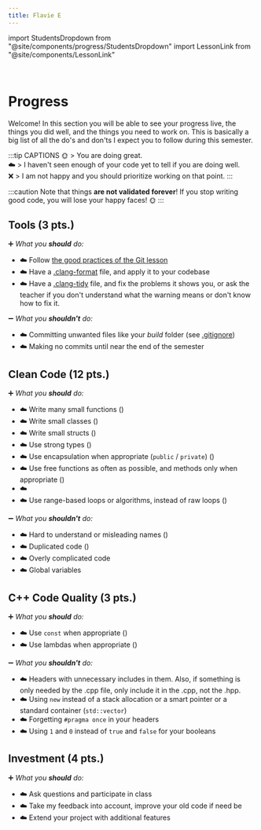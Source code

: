 ```yaml
---
title: Flavie E
---
```

import StudentsDropdown from "@site/components/progress/StudentsDropdown"
import LessonLink from "@site/components/LessonLink"

<StudentsDropdown/>

<br/>

# Progress

Welcome! In this section you will be able to see your progress live, the things you did well, and the things you need to work on. This is basically a big list of all the do's and don'ts I expect you to follow during this semester.

:::tip CAPTIONS
🌞 > You are doing great.<br/>
☁️ > I haven't seen enough of your code yet to tell if you are doing well.<br/>
❌ > I am not happy and you should prioritize working on that point.
:::

:::caution
Note that things **are not validated forever**! If you stop writing good code, you will lose your  happy faces! 🌞
:::

## Tools (3 pts.)

➕ *What you **should** do:*

- ☁️ Follow [the good practices of the Git lesson](/lessons/git#good-practices)
- ☁️ Have a [.clang-format](/lessons/formatting-tool/) file, and apply it to your codebase
- ☁️ Have a [.clang-tidy](/lessons/static-analysers/) file, and fix the problems it shows you, or ask the teacher if you don't understand what the warning means or don't know how to fix it.

➖ *What you **shouldn't** do:*

- ☁️ Committing unwanted files like your *build* folder (see [.gitignore](/lessons/git#gitignore))
- ☁️ Making no commits until near the end of the semester

## Clean Code (12 pts.)

➕ *What you **should** do:*

- ☁️ Write many small functions (<LessonLink slug="write-small-functions"/>)
- ☁️ Write small classes (<LessonLink slug="design-cohesive-classes"/>)
- ☁️ Write small structs (<LessonLink slug="use-structs-to-group-data"/>)
- ☁️ Use strong types (<LessonLink slug="strong-types"/>)
- ☁️ Use encapsulation when appropriate (`public` / `private`) (<LessonLink slug="design-cohesive-classes"/>)
- ☁️ Use free functions as often as possible, and methods only when appropriate (<LessonLink slug="prefer-free-functions"/>)
- ☁️ <LessonLink slug="minimize-dependencies"/>
- ☁️ Use range-based loops or algorithms, instead of raw loops (<LessonLink slug="stl-algorithms"/>)

➖ *What you **shouldn't** do:*

- ☁️ Hard to understand or misleading names (<LessonLink slug="naming"/>)
- ☁️ Duplicated code (<LessonLink slug="dry-dont-repeat-yourself"/>)
- ☁️ Overly complicated code
- ☁️ Global variables

## C++ Code Quality (3 pts.)

➕ *What you **should** do:*

- ☁️ Use `const` when appropriate (<LessonLink slug="const"/>)
- ☁️ Use lambdas when appropriate (<LessonLink slug="lambda"/>)

➖ *What you **shouldn't** do:*

- ☁️ Headers with unnecessary includes in them. Also, if something is only needed by the .cpp file, only include it in the .cpp, not the .hpp.
- ☁️ Using `new` instead of a stack allocation or a smart pointer or a standard container (`std::vector`)
- ☁️ Forgetting `#pragma once` in your headers
- ☁️ Using `1` and `0` instead of `true` and `false` for your booleans

## Investment (4 pts.)

➕ *What you **should** do:*

- ☁️ Ask questions and participate in class
- ☁️ Take my feedback into account, improve your old code if need be
- ☁️ Extend your project with additional features
